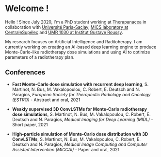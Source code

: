 # Welcome !

Hello ! Since July 2020, I'm a PhD student working at [Therapanacea](https://www.therapanacea.eu/) in collaboration with [Université Paris-Saclay](https://www.universite-paris-saclay.fr/), [MICS laboratory at CentraleSupélec](http://www.mics.centralesupelec.fr/) and [UMR 1030 at Institut Gustave Roussy](https://www.gustaveroussy.fr/fr/umr-1030).

My research focuses on Artificial Intelligence and Raditoherapy. I am currently working on creating an AI-based deep learning engine to produce Monte-Carlo-like radiotherapy dose simulations and using AI to optimize parameters of a radiotherapy plan.


## Conferences

* **Fast Monte-Carlo dose simulation with recurrent deep learning**, S. Martinot, N. Bus, M. Vakalopoulou, C. Robert, E. Deutsch and N. Paragios, *European Society for Therapeutic Radiology and Oncology (ESTRO)* - Abstract and oral, 2021

*  **Weakly supervised 3D ConvLSTMs for Monte-Carlo radiotherapy dose simulations**, S. Martinot, N. Bus, M. Vakalopoulou, C. Robert, E. Deutsch and N. Paragios, *Medical Imaging for Deep Learning (MIDL)* - Short paper, 2021

* **High-particle simulation of Monte-Carlo dose distribution with 3D ConvLSTMs**, S. Martinot, N. Bus, M. Vakalopoulou, C. Robert, E. Deutsch and N. Paragios, *Medical Image Computing and Computer Assisted Intervention (MICCAI)* - Paper and oral, 2021
